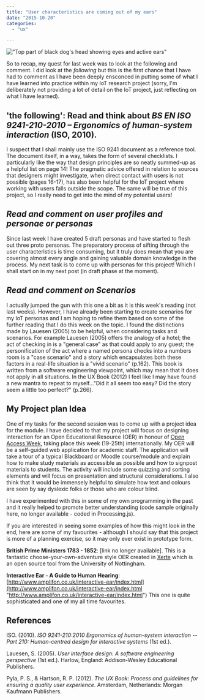 ```yaml
---
title: "User characteristics are coming out of my ears"
date: "2015-10-20"
categories: 
  - "ux"

---
```


!["Top part of black dog's head showing eyes and active ears"](images/ears-29y7v8p.jpg)

So to recap, my quest for last week was to look at the following and comment. I did look at the _following_ but this is the first chance that I have had to comment as I have been deeply ensconced in putting some of what I have learned into practice within my IoT research project (sorry, I'm deliberately not providing a lot of detail on the IoT project, just reflecting on what I have learned). 

## 'the following': Read and think about *BS EN ISO 9241-210-2010 – Ergonomics of human-system interaction* (ISO, 2010).

I suspect that I shall mainly use the ISO 9241 document as a reference tool. The document itself, in a way, takes the form of several checklists. I particularly like the way that design principles are so neatly summed-up as a helpful list on page 14! The pragmatic advice offered in relation to sources that designers might investigate, when direct contact with users is not possible (pages 16-17), has also been helpful for the IoT project where working with users falls outside the scope. The same will be true of this project, so I really need to get into the mind of my potential users!

## *Read and comment on user profiles and personae or personas*

Since last week I have created 5 draft personas and have started to flesh out three proto personas. The preparatory process of sifting through the user characteristics is time consuming, but it truly does mean that you are covering almost every angle and gaining valuable domain knowledge in the process. My next task is to come up with personas for this project! Which I shall start on in my next post (in draft phase at the moment).

## *Read and comment on Scenarios*

 I actually jumped the gun with this one a bit as it is this week's reading (not last weeks). However, I have already been starting to create scenarios for my IoT personas and I am hoping to refine them based on some of the further reading that I do this week on the topic. I found the distinctions made by Lauesen (2005) to be helpful, when considering tasks and scenarios. For example Lauesen (2005) offers the analogy of a hotel; the act of checking in is a "general case" as that could apply to any guest; the personification of the act where a named persona checks into a numbers room is a "case scenario" and a story which encapsulates both these factors in a real-life situation is a "vivid scenario" (p.162). This book is written from a software engineering viewpoint, which may mean that it does not apply in all situations. In the UX Book (2012) I feel like I may have found a new mantra to repeat to myself..."Did it all seem too easy? Did the story seem a little too perfect?" (p.266).

## My Project plan Idea

One of my tasks for the second session was to come up with a project idea for the module. I have decided to that my project will focus on designing interaction for an Open Educational Resource (OER) in honour of [Open Access Week](http://www.openaccessweek.org/ "Open access week"), taking place this week (19-25th) internationally. My OER will be a self-guided web application for academic staff. The application will take a tour of a typical Blackboard or Moodle course/module and explain how to make study materials as accessible as possible and how to signpost materials to students. The activity will include some quizzing and sorting elements and will focus on presentation and structural considerations. I also think that it would be immensely helpful to simulate how text and colours are seen by say dyslexic folks or those who are colour blind. 

I have experimented with this in some of my own programming in the past and it really helped to promote better understanding (code sample originally here, no longer available - coded in Processing.js).

If you are interested in seeing some examples of how this might look in the end, here are some of my favourites - although I should say that this project is more of a planning exercise, so it may only ever exist in prototype form. 

**British Prime Ministers 1783 - 1852**: [link no longer available]. This is a fantastic choose-your-own-adventure style OER created in [Xerte](https://www.nottingham.ac.uk/xerte/index.aspx "Xerte page") which is an open source tool from the University of Nottingham. 

**Interactive Ear - A Guide to Human Hearing**: [http://www.amplifon.co.uk/interactive-ear/index.html](http://www.amplifon.co.uk/interactive-ear/index.html "http://www.amplifon.co.uk/interactive-ear/index.html") This one is quite sophisticated and one of my all time favourites.

## References

ISO. (2010). *ISO 9241-210:2010 Ergonomics of human-system interaction -- Part 210: Human-centred design for interactive systems* (1st ed.).

Lauesen, S. (2005). *User interface design: A software engineering perspective* (1st ed.). Harlow, England: Addison-Wesley Educational Publishers. 

Pyla, P. S., & Hartson, R. P. (2012). *The UX Book: Process and guidelines for ensuring a quality user experience*. Amsterdam, Netherlands: Morgan Kaufmann Publishers.
